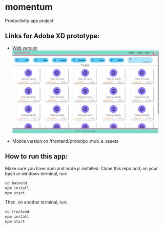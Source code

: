 # momentum
Productivity app project


## Links for Adobe XD prototype:

- [Web version](https://xd.adobe.com/view/f2744ccc-9be0-4331-9098-d1033c24e7f9-a727/)
![website](https://github.com/Alexandre-Caldeira/momentum/blob/master/web_frontend.png?raw=true)

- Mobile version on /frontend/prototipo_mob_e_assets


## How to run this app:
Make sure you have npm and node.js installed. Clone this repo and, on your bash or windows terminal, run:

```
cd backend
npm install
npm start
```

Then, on another terminal, run:

```
cd frontend 
npm install 
npm start
```
